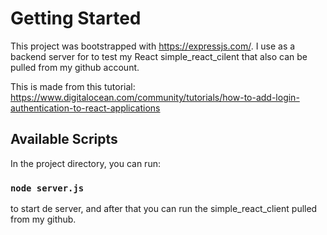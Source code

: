 # Getting Started

This project was bootstrapped with https://expressjs.com/. I use as a backend server for to test my React simple_react_cilent that also can be pulled from my github account.

This is made from this tutorial: 
https://www.digitalocean.com/community/tutorials/how-to-add-login-authentication-to-react-applications

## Available Scripts

In the project directory, you can run:

### `node server.js`

to start de server, and after that you can run the simple_react_client pulled from my github.

